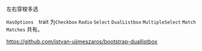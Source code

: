 左右穿梭多选

`HasOptions`　trait 为`Checkbox` `Radio` `Select` `DualListbox` `MultipleSelect` `Match` `Matches` 共有。

<https://github.com/istvan-ujjmeszaros/bootstrap-duallistbox>